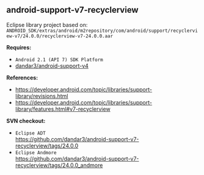 ## android-support-v7-recyclerview

Eclipse library project based on:<br/>
`ANDROID_SDK/extras/android/m2repository/com/android/support/recyclerview-v7/24.0.0/recyclerview-v7-24.0.0.aar`

**Requires:**
- `Android 2.1 (API 7) SDK Platform`
- [dandar3/android-support-v4](https://github.com/dandar3/android-support-v4)

**References:**
- https://developer.android.com/topic/libraries/support-library/revisions.html
- https://developer.android.com/topic/libraries/support-library/features.html#v7-recyclerview

**SVN checkout:**
* `Eclipse ADT`<br/>
  https://github.com/dandar3/android-support-v7-recyclerview/tags/24.0.0
* `Eclipse Andmore`<br/>
  https://github.com/dandar3/android-support-v7-recyclerview/tags/24.0.0_andmore
